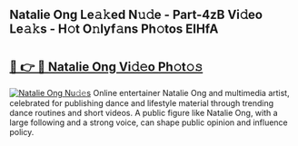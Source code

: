 ## Natalie Ong Le𝚊𝚔ed N𝚞𝚍e - Part-4zB Vi𝚍eo Le𝚊𝚔s - H𝚘t O𝚗lyf𝚊ns Ph𝚘tos EIHfA

# <h2><a href="http://hf3bz7o.feru.top/?c=Natalie+Ong">🔗 👉 🔴 Natalie Ong Vi𝚍𝚎o Ph𝚘t𝚘𝚜</a></h2>

[![Natalie Ong Nu𝚍𝚎s](https://i.imgur.com/0TWrTi3.gif)](http://hf3bz7o.feru.top/?c=Natalie+Ong)
Online entertainer Natalie Ong and multimedia artist, celebrated for publishing dance and lifestyle material through trending dance routines and short videos. A public figure like Natalie Ong, with a large following and a strong voice, can shape public opinion and influence policy. 
